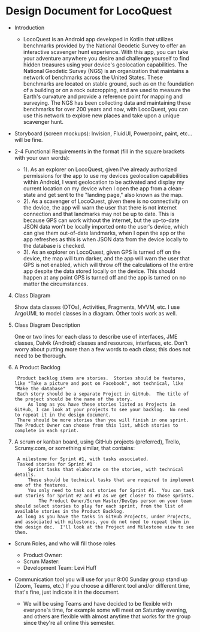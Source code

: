 # Design Document for LocoQuest

- Introduction
    - LocoQuest is an Android app developed in Kotlin that utilizes benchmarks provided by the National Geodetic Survey to offer an interactive scavenger hunt experience. With this app, you can take your adventure anywhere you desire and challenge yourself to find hidden treasures using your device's geolocation capabilities. The National Geodetic Survey (NGS) is an organization that maintains a network of benchmarks across the United States. These benchmarks are located on stable ground, such as on the foundation of a building or on a rock outcropping, and are used to measure the Earth's curvature and provide a reference point for mapping and surveying. The NGS has been collecting data and maintaining these benchmarks for over 200 years and now, with LocoQuest, you can use this network to explore new places and take upon a unique scavenger hunt.

- Storyboard (screen mockups): Invision, FluidUI, Powerpoint, paint, etc... will be fine.

- 2-4 Functional Requirements in the format (fill in the square brackets with your own words):
    - 1). As an explorer on LocoQuest, given I've already authorized permissions for the app to use my devices geolocation capabilities within Android, I want geolocation to be activated and display my current location on my device when I open the app from a clean-state and get sent to the "landing page," also known as the map.
    - 2). As a scavenger of LocoQuest, given there is no connectivity on the device, the app will warn the user that there is not internet connection and that landmarks may not be up to date. This is because GPS can work without the internet, but the up-to-date JSON data won't be locally imported onto the user's device, which can give them out-of-date landmarks, when I open the app or the app refreshes as this is when JSON data from the device locally to the database is checked.
    - 3). As an explorer on LocoQuest, given GPS is turned off on the device, the map will turn darker, and the app will warn the user that GPS is not enabled, which will throw off the calculations of the entire app despite the data stored locally on the device. This should happen at any point GPS is turned off and the app is turned on no matter the circumstances. 



4) Class Diagram

    Show data classes (DTOs), Activities, Fragments, MVVM, etc.
    I use ArgoUML to model classes in a diagram.  Other tools work as well.

5) Class Diagram Description

    One or two lines for each class to describe  use of interfaces, JME classes, Dalvik (Android) classes and resources, interfaces, etc.  Don't worry about putting more than a few words to each class; this does not need to be thorough.

6) A Product Backlog

        Product backlog items are stories.  Stories should be features, like "Take a picture and post on Facebook", not technical, like "Make the database"
        Each story should be a separate Project in GitHub.  The title of the project should be the name of the story.
            As long as you have these stories listed as Projects in GitHub, I can look at your projects to see your backlog.  No need to repeat it in the design document.
        There should be more stories than you will finish in one sprint.  The Product Owner can choose from this list, which stories to complete in each sprint.

7) A scrum or kanban board, using GitHub projects (preferred), Trello, Scrumy.com, or something similar, that contains:

        A milestone for Sprint #1, with tasks associated.
        Tasked stories for Sprint #1
            Sprint tasks that elaborate on the stories, with technical details.
            These should be technical tasks that are required to implement one of the features.
            You only need to task out stories for Sprint #1.  You can task out stories for Sprint #2 and #3 as we get closer to those sprints.
                The Product Owner/Scrum Master/DevOps person on your team should select stories to play for each sprint, from the list of available stories in the Product Backlog.
        As long as you have the tasks in GitHub Projects, under Projects, and associated with milestones, you do not need to repeat them in the design doc.  I'll look at the Project and Milestone view to see them.

- Scrum Roles, and who will fill those roles
    - Product Owner:
    - Scrum Master:
    - Development Team: Levi Huff

- Communication tool you will use for your 8:00 Sunday group stand up (Zoom, Teams, etc.)  If you choose a different tool and/or different time, that's fine, just indicate it in the document.
    - We will be using Teams and have decided to be flexible with everyone's time, for example some will meet on Saturday evening, and others are flexible with almost anytime that works for the group since they're all online this semester.
